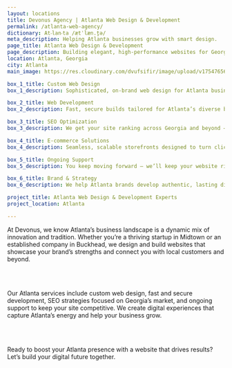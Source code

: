 ```yaml
---
layout: locations
title: Devonus Agency | Atlanta Web Design & Development
permalink: /atlanta-web-agency/
dictionary: At‧lan‧ta /ætˈlæn.t̬ə/
meta_description: Helping Atlanta businesses grow with smart design.
page_title: Atlanta Web Design & Development
page_description: Building elegant, high-performance websites for Georgia's capital.
location: Atlanta, Georgia
city: Atlanta
main_image: https://res.cloudinary.com/dvufsifir/image/upload/v1754765644/atlanta_wo2ie6.webp

box_1_title: Custom Web Design
box_1_description: Sophisticated, on-brand web design for Atlanta businesses ready to grow their digital footprint.

box_2_title: Web Development
box_2_description: Fast, secure builds tailored for Atlanta’s diverse business scene.

box_3_title: SEO Optimization
box_3_description: We get your site ranking across Georgia and beyond — with smart, localized SEO.

box_4_title: E-commerce Solutions
box_4_description: Seamless, scalable storefronts designed to turn clicks into conversions.

box_5_title: Ongoing Support
box_5_description: You keep moving forward — we’ll keep your website right there with you.

box_6_title: Brand & Strategy
box_6_description: We help Atlanta brands develop authentic, lasting digital identities.

project_title: Atlanta Web Design & Development Experts  
project_location: Atlanta

---
```


At Devonus, we know Atlanta’s business landscape is a dynamic mix of innovation and tradition. Whether you’re a thriving startup in Midtown or an established company in Buckhead, we design and build websites that showcase your brand’s strengths and connect you with local customers and beyond.

<br>  
<br>

Our Atlanta services include custom web design, fast and secure development, SEO strategies focused on Georgia’s market, and ongoing support to keep your site competitive. We create digital experiences that capture Atlanta’s energy and help your business grow.

<br>  
<br>

Ready to boost your Atlanta presence with a website that drives results? Let’s build your digital future together.
